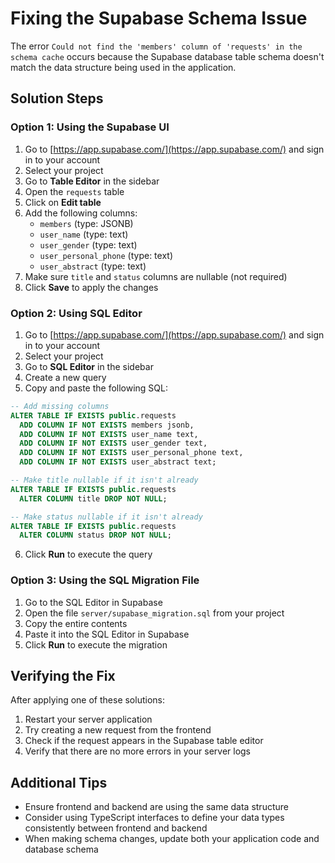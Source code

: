 # Fixing the Supabase Schema Issue

The error `Could not find the 'members' column of 'requests' in the schema cache` occurs because the Supabase database table schema doesn't match the data structure being used in the application.

## Solution Steps

### Option 1: Using the Supabase UI

1. Go to [https://app.supabase.com/](https://app.supabase.com/) and sign in to your account
2. Select your project
3. Go to **Table Editor** in the sidebar
4. Open the `requests` table
5. Click on **Edit table**
6. Add the following columns:
   - `members` (type: JSONB)
   - `user_name` (type: text)
   - `user_gender` (type: text)
   - `user_personal_phone` (type: text)
   - `user_abstract` (type: text)
7. Make sure `title` and `status` columns are nullable (not required)
8. Click **Save** to apply the changes

### Option 2: Using SQL Editor

1. Go to [https://app.supabase.com/](https://app.supabase.com/) and sign in to your account
2. Select your project
3. Go to **SQL Editor** in the sidebar
4. Create a new query
5. Copy and paste the following SQL:

```sql
-- Add missing columns
ALTER TABLE IF EXISTS public.requests
  ADD COLUMN IF NOT EXISTS members jsonb,
  ADD COLUMN IF NOT EXISTS user_name text,
  ADD COLUMN IF NOT EXISTS user_gender text,
  ADD COLUMN IF NOT EXISTS user_personal_phone text,
  ADD COLUMN IF NOT EXISTS user_abstract text;

-- Make title nullable if it isn't already
ALTER TABLE IF EXISTS public.requests
  ALTER COLUMN title DROP NOT NULL;

-- Make status nullable if it isn't already
ALTER TABLE IF EXISTS public.requests
  ALTER COLUMN status DROP NOT NULL;
```

6. Click **Run** to execute the query

### Option 3: Using the SQL Migration File

1. Go to the SQL Editor in Supabase
2. Open the file `server/supabase_migration.sql` from your project
3. Copy the entire contents
4. Paste it into the SQL Editor in Supabase
5. Click **Run** to execute the migration

## Verifying the Fix

After applying one of these solutions:

1. Restart your server application
2. Try creating a new request from the frontend
3. Check if the request appears in the Supabase table editor
4. Verify that there are no more errors in your server logs

## Additional Tips

- Ensure frontend and backend are using the same data structure
- Consider using TypeScript interfaces to define your data types consistently between frontend and backend
- When making schema changes, update both your application code and database schema 